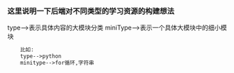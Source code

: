 ### 这里说明一下后端对不同类型的学习资源的构建想法
type-->表示具体内容的大模块分类
miniType-->表示一个具体大模块中的细小模块
```txt
    比如:
    type-->python
    minitype-->for循环,字符串   
```
